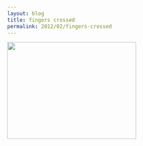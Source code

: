 ```yaml
---
layout: blog
title: fingers crossed
permalink: 2012/02/fingers-crossed
---
```


<a href="http://blog.kristeraxel.com/wp-content/uploads/2012/02/pic-huds.jpg"><img src="http://blog.kristeraxel.com/wp-content/uploads/2012/02/pic-huds-300x225.jpg" alt="" title="pic-huds" width="300" height="225" class="aligncenter size-medium wp-image-1685" /></a>
